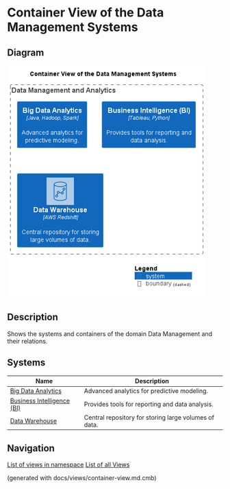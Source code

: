 # Container View of the Data Management Systems

## Diagram
![Container View of the Data Management Systems](../../mybank/data-management/container-view.png)

## Description
Shows the systems and containers of the domain Data Management and their relations.
## Systems
| Name | Description |
|---|---|
| [Big Data Analytics](../../mybank/data-management/big-data-analytics-system.md) | Advanced analytics for predictive modeling. |
| [Business Intelligence (BI)](../../mybank/data-management/business-intelligence-system.md) | Provides tools for reporting and data analysis. |
| [Data Warehouse](../../mybank/data-management/data-warehouse-system.md) | Central repository for storing large volumes of data. |


## Navigation
[List of views in namespace](./views-in-namespace.md)
[List of all Views](../../views.md)

(generated with docs/views/container-view.md.cmb)
